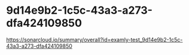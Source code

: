 # 9d14e9b2-1c5c-43a3-a273-dfa424109850
https://sonarcloud.io/summary/overall?id=examly-test_9d14e9b2-1c5c-43a3-a273-dfa424109850
